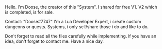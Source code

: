 Hello.
I'm Doose, the creator of this "System".
I shared for free V1.
V2 which is completed, is for sale.

Contact: "Doose#7747"
I'm a Lua Developer Expert, i create custom dungeons or quests.
Systems, i only sell/share those i do and like to do.

Don't forget to read all the files carefully while implementing.
If you have an idea, don't forget to contact me. Have a nice day.
